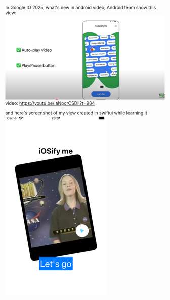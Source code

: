 In Google IO 2025, what's new in android video, Android team show this view:
<img src="./android.png" alt="">
video: https://youtu.be/IaNpcrCSDiI?t=984

and here's screenshot of my view created in swiftui while learning it
<img src="./my-ios.png" alt="" width="320" height="auto">